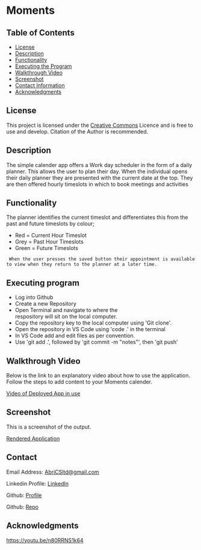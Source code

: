 # Moments

## Table of Contents
- [License](#license)
- [Description](#description)
- [Functionality](#functionality)
- [Executing the Program](#executing-program)
- [Walkthrough Video](#walkthrough-video)
- [Screenshot](#screenshot)
- [Contact Information](#contact)
- [Acknowledgments](#acknowledgments)

## License
This project is licensed under the [Creative Commons](https://creativecommons.org/licenses/by/2.0/uk/) Licence and is free to use and develop. Citation of the Author is recommended.

## Description
The simple calender app offers a Work day scheduler in the form of a daily planner.
This allows the user to plan their day.
When the individual opens their daily planner they are presented with the current date at the top. 
They are then offered hourly timeslots in which to book meetings and activities

## Functionality
The planner identifies the current timeslot and differentiates this from the past and 
future timeslots by colour;

- Red   = Current Hour Timeslot
- Grey  = Past Hour Timeslots
- Green = Future Timeslots

```
 When the user presses the saved button their appointment is available to view when they return to the planner at a later time.

 ```
## Executing program
- Log into Github
- Create a new Repository  
- Open Terminal and navigate to where the  
  respository will sit on the local computer.
- Copy the repository key to the local computer 
  using 'Git clone'.
- Open the repository in VS Code using 'code .' in 
  the terminal
- In VS Code add and edit files as per convention.
- Use 'git add .',  followed by 'git commit -m 
  "notes"', then 'git push'


## Walkthrough Video
Below is the link to an explanatory video about how to use the application. Follow the steps to add content to your Moments calender.

[Video of Deployed App in use](https://youtu.be/kchAfXIwHr4)


## Screenshot
This is a screenshot of the output.

[Rendered Application](./assets/images/Scheduler.jpeg)


## Contact
Email Address: AbriCSltd@gmail.com

Linkedin Profile: [LinkedIn](https://www.linkedin.com/in/iteration50/)

Github: [Profile](https://github.com/Abrics)

Github: [Repo](https://github.com/AbriCS/Moments)

## Acknowledgments
<!--video on how to install Moments-->
https://youtu.be/n80RRNS1k64
